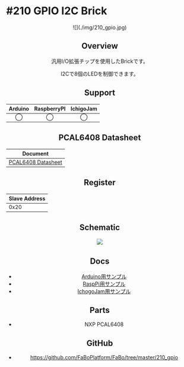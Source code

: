 # #210 GPIO I2C Brick

<center>![](./img/210_gpio.jpg)
<!--COLORME-->

## Overview
汎用I/O拡張チップを使用したBrickです。

I2Cで8個のLEDを制御できます。

## Support
|Arduino|RaspberryPI|IchigoJam|
|:--:|:--:|:--:|
|◯|◯|◯|

## PCAL6408 Datasheet
| Document |
| -- |
| [PCAL6408 Datasheet](http://www.nxp.com/documents/data_sheet/PCAL6408A.pdf) |

## Register
| Slave Address |
| -- |
| 0x20 |

## Schematic
![](/img/200_i2c/schematic/210_gpio.png)

## Docs

* [Arduino用サンプル](http://docs.fabo.io/fabo/arduino/brick_i2c/210_brick_i2c_gpio.html)
* [RaspPi用サンプル](http://docs.fabo.io/fabo/rasppi/brick_i2c/210_brick_i2c_gpio.html)
* [IchogoJam用サンプル](http://docs.fabo.io/fabo/ichigojam/brick_i2c/210_brick_i2c_gpio.html)


## Parts
- NXP PCAL6408

## GitHub
- https://github.com/FaBoPlatform/FaBo/tree/master/210_gpio
